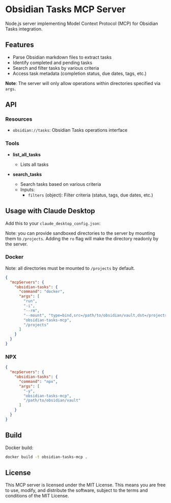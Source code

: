 # Obsidian Tasks MCP Server

Node.js server implementing Model Context Protocol (MCP) for Obsidian Tasks integration.

## Features

- Parse Obsidian markdown files to extract tasks
- Identify completed and pending tasks
- Search and filter tasks by various criteria
- Access task metadata (completion status, due dates, tags, etc.)

**Note**: The server will only allow operations within directories specified via `args`.

## API

### Resources

- `obsidian://tasks`: Obsidian Tasks operations interface

### Tools

- **list_all_tasks**
  - Lists all tasks

- **search_tasks**
  - Search tasks based on various criteria
  - Inputs:
    - `filters` (object): Filter criteria (status, tags, due dates, etc.)

## Usage with Claude Desktop

Add this to your `claude_desktop_config.json`:

Note: you can provide sandboxed directories to the server by mounting them to `/projects`. Adding the `ro` flag will make the directory readonly by the server.

### Docker

Note: all directories must be mounted to `/projects` by default.

```json
{
  "mcpServers": {
    "obsidian-tasks": {
      "command": "docker",
      "args": [
        "run",
        "-i",
        "--rm",
        "--mount", "type=bind,src=/path/to/obsidian/vault,dst=/projects/vault",
        "obsidian-tasks-mcp",
        "/projects"
      ]
    }
  }
}
```

### NPX

```json
{
  "mcpServers": {
    "obsidian-tasks": {
      "command": "npx",
      "args": [
        "-y",
        "obsidian-tasks-mcp",
        "/path/to/obsidian/vault"
      ]
    }
  }
}
```

## Build

Docker build:

```bash
docker build -t obsidian-tasks-mcp .
```

## License

This MCP server is licensed under the MIT License. This means you are free to use, modify, and distribute the software, subject to the terms and conditions of the MIT License.
